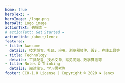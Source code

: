 ```yaml
---
home: true
heroText: ~
heroImage: /logo.png
heroAlt: Logo image
actionText: 去探索 →
# actionText: Get Started →
actionLink: /about/lencx
features:
- title: Awesome
  details: 技术博客、社区、应用、浏览器插件、设计、在线工具等
- title: Technology
  details: 工具配置、技术文章、常见问题、数学算法等
- title: Notes & Thinking
  details: 阅读笔记、学习思考等
footer: CC0-1.0 License | Copyright © 2020 ❤️ lencx
---
```

